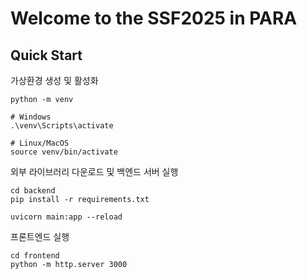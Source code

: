 # Welcome to the SSF2025 in PARA

## Quick Start

가상환경 생성 및 활성화

```
python -m venv

# Windows
.\venv\Scripts\activate

# Linux/MacOS
source venv/bin/activate
```

외부 라이브러리 다운로드 및 백엔드 서버 실행

```
cd backend
pip install -r requirements.txt

uvicorn main:app --reload
```

프론트엔드 실행

```
cd frontend
python -m http.server 3000
```
